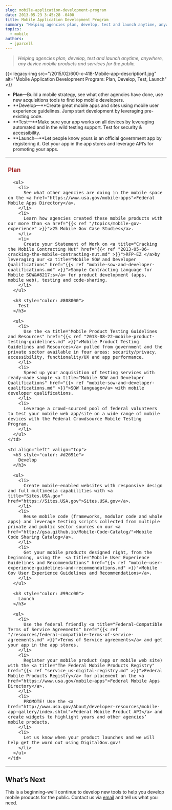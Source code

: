 ```yaml
---
slug: mobile-application-development-program
date: 2013-05-23 3:45:28 -0400
title: Mobile Application Development Program
summary: "Helping agencies plan, develop, test and launch anytime, anywhere, any device mobile products and services for the public. Plan&mdash;Build a mobile strategy, see what other agencies have done, use new acquisitions tools to find top mobile developers. Develop&mdash;Create great mobile apps and sites"
topics:
  - mobile
authors:
  - jparcell
---
```


<blockquote class="guarantee">
  <p>
    <em>Helping agencies plan, develop, test and launch anytime, anywhere, any device mobile products and services for the public.</em>
  </p>
</blockquote>

{{< legacy-img src="/2015/02/600-x-418-Mobile-app-description1.jpg" alt="Mobile Application Development Program: Plan, Develop, Test, Launch" >}}

- **Plan**—Build a mobile strategy, see what other agencies have done, use new acquisitions tools to find top mobile developers.
- **Develop—**Create great mobile apps and sites using mobile user experience guidelines. Jump start development by leveraging pre-existing code.
- **Test—**Make sure your app works on all devices by leveraging automated and in the wild testing support. Test for security & accessibility.
- **Launch—**Let people know yours is an official government app by registering it. Get your app in the app stores and leverage API’s for promoting your apps.

<table width="100%">
  <tr>
    <td align="left" valign="top">
      <h3 style="color: #a52a2a">
        Plan
      </h3>

      <ul>
        <li>
          See what other agencies are doing in the mobile space on the <a href="https://www.usa.gov/mobile-apps">Federal Mobile Apps Directory</a>.
        </li>
        <li>
          Learn how agencies created these mobile products with our more than <a href="{{< ref "/topics/mobile-gov-experience" >}}">25 Mobile Gov Case Studies</a>.
        </li>
        <li>
          Create your Statement of Work on <a title="Cracking the Mobile Contracting Nut" href="{{< ref "2013-05-06-cracking-the-mobile-contracting-nut.md" >}}">RFP-EZ </a>by leveraging our <a title="Mobile SOW and Developer Qualifications" href="{{< ref "mobile-sow-and-developer-qualifications.md" >}}">Sample Contracting Language for Mobile SOW&#8217;s</a> for product development (apps, mobile web), testing and code-sharing.
        </li>
      </ul>

      <h3 style="color: #808000">
        Test
      </h3>

      <ul>
        <li>
          Use the <a title="Mobile Product Testing Guidelines and Resources" href="{{< ref "2013-08-22-mobile-product-testing-guidelines.md" >}}">Mobile Product Testing Guidelines and Resources</a> pulled from government and the private sector available in four areas: security/privacy, accessibility, functionality/UX and app performance.
        </li>
        <li>
          Speed up your acquisition of testing services with ready-made sample <a title="Mobile SOW and Developer Qualifications" href="{{< ref "mobile-sow-and-developer-qualifications.md" >}}">SOW language</a> with mobile developer qualifications.
        </li>
        <li>
          Leverage a crowd-sourced pool of federal volunteers to test your mobile web app/site on a wide range of mobile devices with the Federal Crowdsource Mobile Testing Program.
        </li>
      </ul>
    </td>

    <td align="left" valign="top">
      <h3 style="color: #d2691e">
        Develop
      </h3>

      <ul>
        <li>
          Create mobile-enabled websites with responsive design and full multimedia capabilities with <a title="Sites.USA.gov" href="https://Sites.USA.gov">Sites.USA.gov</a>.
        </li>
        <li>
          Reuse mobile code (frameworks, modular code and whole apps) and leverage testing scripts collected from multiple private and public sector sources on our <a href="http://gsa.github.io/Mobile-Code-Catalog/">Mobile Code Sharing Catalog</a>.
        </li>
        <li>
          Get your mobile products designed right, from the beginning, using the  <a title="Mobile User Experience Guidelines and Recommendations" href="{{< ref "mobile-user-experience-guidelines-and-recommendations.md" >}}">Mobile Gov User Experience Guidelines and Recommendations</a>.
        </li>
      </ul>

      <h3 style="color: #99cc00">
        Launch
      </h3>

      <ul>
        <li>
          Use the federal friendly <a title="Federal-Compatible Terms of Service Agreements" href="{{< ref "/resources/federal-compatible-terms-of-service-agreements.md" >}}">Terms of Service agreements</a> and get your app in the app stores.
        </li>
        <li>
          Register your mobile product (app or mobile web site) with the <a title="The Federal Mobile Products Registry" href="{{< ref "service_us-digital-registry.md" >}}">Federal Mobile Products Registry</a> for placement on the <a href="https://www.usa.gov/mobile-apps">Federal Mobile Apps Directory</a>.
        </li>
        <li>
          PROMOTE! Use the <a href="http://www.usa.gov/About/developer-resources/mobile-app-gallery/index.shtml">Federal Mobile Product API</a> and create widgets to highlight yours and other agencies’ mobile products.
        </li>
        <li>
          Let us know when your product launches and we will help get the word out using DigitalGov.gov!
        </li>
      </ul>
    </td>

  </tr>
</table>

## What&#8217;s Next

This is a beginning&#8211;we&#8217;ll continue to develop new tools to help you develop mobile products for the public. Contact us via [email](mailto:digitalgov@gsa.gov) and tell us what you need.
